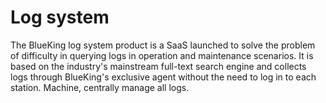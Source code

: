 # Log system

The BlueKing  log system product is a SaaS launched to solve the problem of difficulty in querying logs in operation and maintenance scenarios. It is based on the industry's mainstream full-text search engine and collects logs through BlueKing's exclusive agent without the need to log in to each station. Machine, centrally manage all logs.